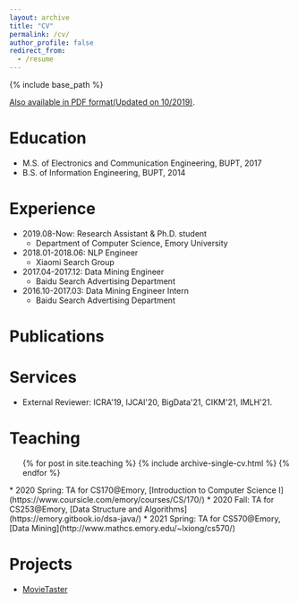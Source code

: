 ```yaml
---
layout: archive
title: "CV"
permalink: /cv/
author_profile: false
redirect_from:
  - /resume
---
```


{% include base_path %}

[Also available in PDF format(Updated on 10/2019)](/files/CV_JiayingLu.pdf).


Education
======
* M.S. of Electronics and Communication Engineering, BUPT, 2017
* B.S. of Information Engineering, BUPT, 2014


Experience
======
* 2019.08-Now: Research Assistant & Ph.D. student
  * Department of Computer Science, Emory University
* 2018.01-2018.06: NLP Engineer
  * Xiaomi Search Group
* 2017.04-2017.12: Data Mining Engineer
  * Baidu Search Advertising Department
* 2016.10-2017.03: Data Mining Engineer Intern
  * Baidu Search Advertising Department


Publications
======
<!-- Mantained by BibBase -->
<script src="https://bibbase.org/show?bib=https%3A%2F%2Flujiaying.github.io%2Ffiles%2Fmypubs.bib&commas=true&jsonp=1"></script>


Services
======
* External Reviewer: ICRA'19, IJCAI'20, BigData'21, CIKM'21, IMLH'21.


Teaching
======
  <ul>{% for post in site.teaching %}
    {% include archive-single-cv.html %}
  {% endfor %}</ul>
* 2020 Spring: TA for CS170@Emory, [Introduction to Computer Science I](https://www.coursicle.com/emory/courses/CS/170/)
* 2020 Fall: TA for CS253@Emory, [Data Structure and Algorithms](https://emory.gitbook.io/dsa-java/)
* 2021 Spring: TA for CS570@Emory, [Data Mining](http://www.mathcs.emory.edu/~lxiong/cs570/)

Projects
======
- [MovieTaster](https://github.com/lujiaying/MovieTaster-Open)
